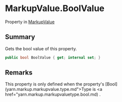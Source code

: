# MarkupValue.BoolValue

Property in [MarkupValue](/docs/api/csharp/yarn.markup.markupvalue.md)

## Summary

Gets the bool value of this property.

```csharp
public bool BoolValue { get; internal set; }
```

## Remarks


This property is only defined when the property's  [Bool](yarn.markup.markupvalue.type.md">Type</a>  is  <a href="yarn.markup.markupvaluetype.bool.md) .


